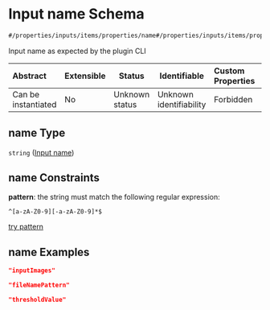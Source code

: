 # Input name Schema

```txt
#/properties/inputs/items/properties/name#/properties/inputs/items/properties/name
```

Input name as expected by the plugin CLI


| Abstract            | Extensible | Status         | Identifiable            | Custom Properties | Additional Properties | Access Restrictions | Defined In                                                                  |
| :------------------ | ---------- | -------------- | ----------------------- | :---------------- | --------------------- | ------------------- | --------------------------------------------------------------------------- |
| Can be instantiated | No         | Unknown status | Unknown identifiability | Forbidden         | Allowed               | none                | [wipp-plugin.schema.json\*](wipp-plugin.schema.json "open original schema") |

## name Type

`string` ([Input name](wipp-plugin-properties-list-of-inputs-input-properties-input-name.md))

## name Constraints

**pattern**: the string must match the following regular expression: 

```regexp
^[a-zA-Z0-9][-a-zA-Z0-9]*$
```

[try pattern](https://regexr.com/?expression=%5E%5Ba-zA-Z0-9%5D%5B-a-zA-Z0-9%5D*%24 "try regular expression with regexr.com")

## name Examples

```json
"inputImages"
```

```json
"fileNamePattern"
```

```json
"thresholdValue"
```
